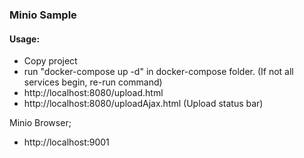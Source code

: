 ### Minio Sample



#### Usage:

- Copy project
- run "docker-compose up -d" in docker-compose folder. (If not all services begin, re-run command)
- http://localhost:8080/upload.html
- http://localhost:8080/uploadAjax.html   (Upload status bar)



Minio Browser;
- http://localhost:9001

